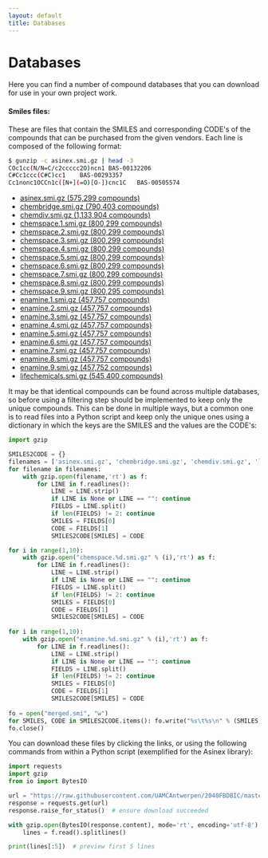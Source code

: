 ```yaml
---
layout: default
title: Databases
---
```


# Databases

Here you can find a number of compound databases that you can download for use in your own project work.


#### Smiles files:

These are files that contain the SMILES and corresponding CODE's of the compounds that can be purchased from the given vendors. Each line
is composed of the following format:

```bash
$ gunzip -c asinex.smi.gz | head -3
COc1cc(N/N=C/c2ccccc2O)ncn1	BAS-00132206
C#Cc1ccc(C#C)cc1	BAS-00293357
Cc1nonc1OCCn1c([N+](=O)[O-])cnc1C	BAS-00505574
```

- <a href="Databases/asinex.smi.gz" download>asinex.smi.gz (575,299 compounds)</a>
- <a href="Databases/chembridge.smi.gz" download>chembridge.smi.gz (790,403 compounds)</a>
- <a href="Databases/chemdiv.smi.gz" download>chemdiv.smi.gz (1,133,904 compounds)</a>
- <a href="Databases/chemspace.1.smi.gz" download>chemspace.1.smi.gz (800,299 compounds)</a>
- <a href="Databases/chemspace.2.smi.gz" download>chemspace.2.smi.gz (800,299 compounds)</a>
- <a href="Databases/chemspace.3.smi.gz" download>chemspace.3.smi.gz (800,299 compounds)</a>
- <a href="Databases/chemspace.4.smi.gz" download>chemspace.4.smi.gz (800,299 compounds)</a>
- <a href="Databases/chemspace.5.smi.gz" download>chemspace.5.smi.gz (800,299 compounds)</a>
- <a href="Databases/chemspace.6.smi.gz" download>chemspace.6.smi.gz (800,299 compounds)</a>
- <a href="Databases/chemspace.7.smi.gz" download>chemspace.7.smi.gz (800,299 compounds)</a>
- <a href="Databases/chemspace.8.smi.gz" download>chemspace.8.smi.gz (800,299 compounds)</a>
- <a href="Databases/chemspace.9.smi.gz" download>chemspace.9.smi.gz (800,295 compounds)</a>
- <a href="Databases/enamine.1.smi.gz" download>enamine.1.smi.gz (457,757 compounds)</a>
- <a href="Databases/enamine.2.smi.gz" download>enamine.2.smi.gz (457,757 compounds)</a>
- <a href="Databases/enamine.3.smi.gz" download>enamine.3.smi.gz (457,757 compounds)</a>
- <a href="Databases/enamine.4.smi.gz" download>enamine.4.smi.gz (457,757 compounds)</a>
- <a href="Databases/enamine.5.smi.gz" download>enamine.5.smi.gz (457,757 compounds)</a>
- <a href="Databases/enamine.6.smi.gz" download>enamine.6.smi.gz (457,757 compounds)</a>
- <a href="Databases/enamine.7.smi.gz" download>enamine.7.smi.gz (457,757 compounds)</a>
- <a href="Databases/enamine.8.smi.gz" download>enamine.8.smi.gz (457,757 compounds)</a>
- <a href="Databases/enamine.9.smi.gz" download>enamine.9.smi.gz (457,752 compounds)</a>
- <a href="Databases/lifechemicals.smi.gz" download>lifechemicals.smi.gz (545,400 compounds)</a>

It may be that identical compounds can be found across multiple databases, so before using a filtering step should be implemented to keep only the unique compounds. This can be done in multiple ways, but a common one is to read files into a Python script and keep only the unique ones using a dictionary in which the keys are the SMILES and the values are the CODE's:

```python
import gzip

SMILES2CODE = {}
filenames = ['asinex.smi.gz', 'chembridge.smi.gz', 'chemdiv.smi.gz', 'lifechemicals.smi.gz']
for filename in filenames:
	with gzip.open(filename,'rt') as f:
		for LINE in f.readlines():
			LINE = LINE.strip()
			if LINE is None or LINE == "": continue
			FIELDS = LINE.split()
			if len(FIELDS) != 2: continue
			SMILES = FIELDS[0]
			CODE = FIELDS[1]
			SMILES2CODE[SMILES] = CODE

for i in range(1,10):
	with gzip.open("chemspace.%d.smi.gz" % (i),'rt') as f:
		for LINE in f.readlines():
			LINE = LINE.strip()
			if LINE is None or LINE == "": continue
			FIELDS = LINE.split()
			if len(FIELDS) != 2: continue
			SMILES = FIELDS[0]
			CODE = FIELDS[1]
			SMILES2CODE[SMILES] = CODE
			
for i in range(1,10):
	with gzip.open("enamine.%d.smi.gz" % (i),'rt') as f:
		for LINE in f.readlines():
			LINE = LINE.strip()
			if LINE is None or LINE == "": continue
			FIELDS = LINE.split()
			if len(FIELDS) != 2: continue
			SMILES = FIELDS[0]
			CODE = FIELDS[1]
			SMILES2CODE[SMILES] = CODE
	
fo = open("merged.smi", "w")
for SMILES, CODE in SMILES2CODE.items(): fo.write("%s\t%s\n" % (SMILES, CODE))
fo.close()
```

You can download these files by clicking the links, or using the following commands from within a Python script (exemplified for the Asinex library):

```python
import requests
import gzip
from io import BytesIO

url = "https://raw.githubusercontent.com/UAMCAntwerpen/2040FBDBIC/master/Databases/asinex.smi.gz"
response = requests.get(url)
response.raise_for_status()  # ensure download succeeded

with gzip.open(BytesIO(response.content), mode='rt', encoding='utf-8') as f:
    lines = f.read().splitlines()

print(lines[:5])  # preview first 5 lines
```


